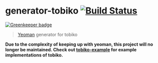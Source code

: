 # generator-tobiko [![Build Status](https://secure.travis-ci.org/tnguyen14/generator-tobiko.png?branch=master)](https://travis-ci.org/tnguyen14/generator-tobiko)

[![Greenkeeper badge](https://badges.greenkeeper.io/tnguyen14/generator-tobiko.svg)](https://greenkeeper.io/)

> [Yeoman](http://yeoman.io) generator for tobiko

**Due to the complexity of keeping up with yeoman, this project will no longer be maintained. Check out [tobiko-example](https://github.com/tnguyen14/tobiko-example) for example implementations of tobiko.**
